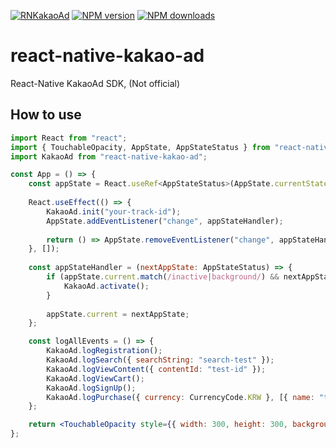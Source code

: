 <span class="module"><a href="https://github.com/soundgym/react-native-kakao-ad" title="View this project"><img src="https://img.shields.io/badge/React Native-react--native--kakao--ad-black?style=flat-square&logo=react" alt="RNKakaoAd" /></a></span>
<span class="npmversion"><a href="https://npmjs.org/package/react-native-kakao-ad" title="View this project on NPM"><img src="https://img.shields.io/npm/v/react-native-kakao-ad.svg" alt="NPM version" /></a></span>
<span class="npmdownloads"><a href="https://npmjs.org/package/react-native-kakao-ad" title="View this project on NPM"><img src="https://img.shields.io/npm/dm/react-native-kakao-ad.svg" alt="NPM downloads" /></a></span>

# react-native-kakao-ad
React-Native KakaoAd SDK, (Not official)

## How to use
```jsx
import React from "react";
import { TouchableOpacity, AppState, AppStateStatus } from "react-native";
import KakaoAd from "react-native-kakao-ad";

const App = () => {
    const appState = React.useRef<AppStateStatus>(AppState.currentState);
    
    React.useEffect(() => {
        KakaoAd.init("your-track-id");
        AppState.addEventListener("change", appStateHandler);
        
        return () => AppState.removeEventListener("change", appStateHandler);
    }, []);
    
    const appStateHandler = (nextAppState: AppStateStatus) => {
        if (appState.current.match(/inactive|background/) && nextAppState === "active") {
            KakaoAd.activate();
        }
        
        appState.current = nextAppState;
    };

    const logAllEvents = () => {
        KakaoAd.logRegistration();
        KakaoAd.logSearch({ searchString: "search-test" });
        KakaoAd.logViewContent({ contentId: "test-id" });
        KakaoAd.logViewCart();
        KakaoAd.logSignUp();
        KakaoAd.logPurchase({ currency: CurrencyCode.KRW }, [{ name: "test", price: 100, quantity: 1 }]);
    };

    return <TouchableOpacity style={{ width: 300, height: 300, backgroundColor: "green" }} onPress={logAllEvents} />;
};
```
